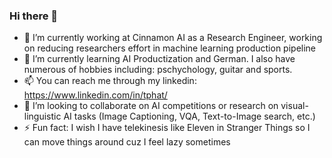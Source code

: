 ### Hi there 👋

- 🔭 I’m currently working at Cinnamon AI as a Research Engineer, working on reducing researchers effort in machine learning production pipeline 
- 🌱 I’m currently learning AI Productization and German. I also have numerous of hobbies including: pschychology, guitar and sports.
- 📫 You can reach me through my linkedin: https://www.linkedin.com/in/tphat/
- 👯 I’m looking to collaborate on AI competitions or research on visual-linguistic AI tasks (Image Captioning, VQA, Text-to-Image search, etc.)
- ⚡ Fun fact: I wish I have telekinesis like Eleven in Stranger Things so I can move things around cuz I feel lazy sometimes




<!--
**patrickphatnguyen/patrickphatnguyen** is a ✨ _special_ ✨ repository because its `README.md` (this file) appears on your GitHub profile.

Here are some ideas to get you started:

- 🤔 I’m looking for help with ...
- 💬 Ask me about ...
- 😄 Pronouns: ...
-->
